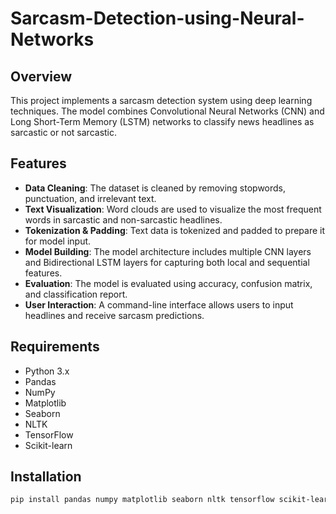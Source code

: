 # Sarcasm-Detection-using-Neural-Networks

## Overview

This project implements a sarcasm detection system using deep learning techniques. The model combines Convolutional Neural Networks (CNN) and Long Short-Term Memory (LSTM) networks to classify news headlines as sarcastic or not sarcastic.

## Features

- **Data Cleaning**: The dataset is cleaned by removing stopwords, punctuation, and irrelevant text.
- **Text Visualization**: Word clouds are used to visualize the most frequent words in sarcastic and non-sarcastic headlines.
- **Tokenization & Padding**: Text data is tokenized and padded to prepare it for model input.
- **Model Building**: The model architecture includes multiple CNN layers and Bidirectional LSTM layers for capturing both local and sequential features.
- **Evaluation**: The model is evaluated using accuracy, confusion matrix, and classification report.
- **User Interaction**: A command-line interface allows users to input headlines and receive sarcasm predictions.

## Requirements

- Python 3.x
- Pandas
- NumPy
- Matplotlib
- Seaborn
- NLTK
- TensorFlow
- Scikit-learn

## Installation

```bash
pip install pandas numpy matplotlib seaborn nltk tensorflow scikit-learn
